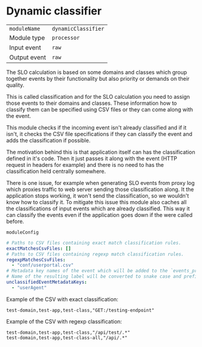 # Dynamic classifier

|                |                     |
|----------------|---------------------|
| `moduleName`   | `dynamicClassifier` |
| Module type    | `processor`         |
| Input event    | `raw`               |
| Output event   | `raw`               |

The SLO calculation is based on some domains and classes which group together
events by their functionality but also priority or demands on their quality.

This is called classification and for the SLO calculation you need to assign those events
to their domains and classes. These information how to classify them 
can be specified using CSV files or they can come along with the event. 

This module checks if the incoming event isn't already classified and if it isn't, it checks 
the CSV file specifications if they can classify the event and adds the classification if possible.

The motivation behind this is that application itself can has the classification defined in it's code.
Then it just passes it along with the event (HTTP request in headers for example) and there is no need
to has the classification held centrally somewhere. 

There is one issue, for example when generating SLO events from proxy log which proxies traffic to web 
server sending those classification along. It the application stops working, it won't send the 
classification, so we wouldn't know how to classify it. To mitigate this issue this module also 
caches all the classifications of input events which are already classified. 
This way it can classify the events even if the application goes down if the were called before.
  

`moduleConfig`
```yaml
# Paths to CSV files containing exact match classification rules.
exactMatchesCsvFiles: []
# Paths to CSV files containing regexp match classification rules.
regexpMatchesCsvFiles:
  - "conf/userportal.csv"
# Metadata key names of the event which will be added to the `events_processed_total` metric if the event cannot be classified.
# Name of the resulting label will be converted to snake case and prefixed with `metadata_`
unclassifiedEventMetadataKeys:
  - "userAgent"
```

Example of the CSV with exact classification:
```csv
test-domain,test-app,test-class,"GET:/testing-endpoint"
```

Example of the CSV with regexp classification:
```csv
test-domain,test-app,test-class,"/api/test/.*"
test-domain,test-app,test-class-all,"/api/.*"
```



